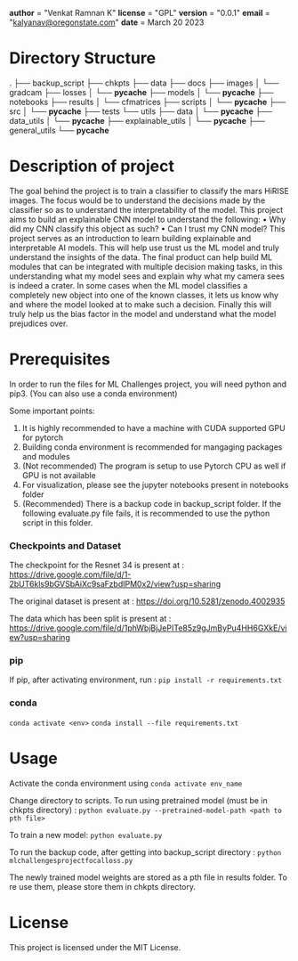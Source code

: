 __author__ = "Venkat Ramnan K"
__license__ = "GPL"
__version__ = "0.0.1"
__email__ = "kalyanav@oregonstate.com"
__date__ = March 20 2023


# Directory Structure   

.
├── backup_script
├── chkpts
├── data
├── docs
├── images
│   └── gradcam
├── losses
│   └── __pycache__
├── models
│   └── __pycache__
├── notebooks
├── results
│   └── cfmatrices
├── scripts
│   └── __pycache__
├── src
│   └── __pycache__
├── tests
└── utils
    ├── data
    │   └── __pycache__
    ├── data_utils
    │   └── __pycache__
    ├── explainable_utils
    │   └── __pycache__
    ├── general_utils
    └── __pycache__

# Description of project

The goal behind the project is to train a classifier to classify the mars HiRISE images. The focus would be
to understand the decisions made by the classifier so as to understand the interpretability of the model. This
project aims to build an explainable CNN model to understand the following:
• Why did my CNN classify this object as such?
• Can I trust my CNN model?
This project serves as an introduction to learn building explainable and interpretable AI models. This will help
use trust us the ML model and truly understand the insights of the data. The final product can help build ML
modules that can be integrated with multiple decision making tasks, in this understanding what my model
sees and explain why what my camera sees is indeed a crater. In some cases when the ML model classifies a
completely new object into one of the known classes, it lets us know why and where the model looked at to
make such a decision. Finally this will truly help us the bias factor in the model and understand what the model
prejudices over.

# Prerequisites


In order to run the files for ML Challenges project, you will need python and pip3. 
(You can also use a conda environment)

Some important points:
1. It is highly recommended to have a machine with CUDA supported GPU for pytorch
2. Building conda environment is recommended for mangaging packages and modules
3. (Not recommended) The program is setup to use Pytorch CPU as well if GPU is not available
4. For visualization, please see the jupyter notebooks present in notebooks folder
5. (Recommended) There is a backup code in backup_script folder. If the following evaluate.py file fails, it is recommended to use the python script in this folder.

### Checkpoints and Dataset
The checkpoint for the Resnet 34 is present at : https://drive.google.com/file/d/1-2bUT6kls9bGVSbAiXc9saFzbdIPM0x2/view?usp=sharing 

The original dataset is present at : https://doi.org/10.5281/zenodo.4002935 

The data which has been split is present at : https://drive.google.com/file/d/1phWbjBjJePITe85z9gJmByPu4HH6GXkE/view?usp=sharing 


### pip

If pip, after activating environment, run :
```pip install -r requirements.txt```


### conda

```conda activate <env>```
```conda install --file requirements.txt```


# Usage

Activate the conda environment using 
```conda activate env_name```

Change directory to scripts.
To run using pretrained model (must be in chkpts directory) :
```python evaluate.py --pretrained-model-path <path to pth file>```

To train a new model:
```python evaluate.py```

To run the backup code, after getting into backup_script directory :
```python mlchallengesprojectfocalloss.py```

The newly trained model weights are stored as a pth file in results folder. To re use them, please store them in chkpts directory.


# License

This project is licensed under the MIT License.
